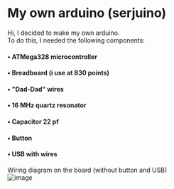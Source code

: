 # My own arduino (serjuino)
Hi, I decided to make my own arduino.  
To do this, I needed the following components:  
  
####  • ATMega328 microcontroller 
####  • Breadboard (i use at 830 points) 
####  • "Dad-Dad" wires
####  • 16 MHz quartz resonator
####  • Capacitor 22 pf
####  • Button 
####  • USB with wires
  
Wiring diagram on the board (without button and USB)  
![image](https://user-images.githubusercontent.com/93592475/140045747-9e35de1c-7426-4ab4-acb2-72a50e7a89ce.png)
